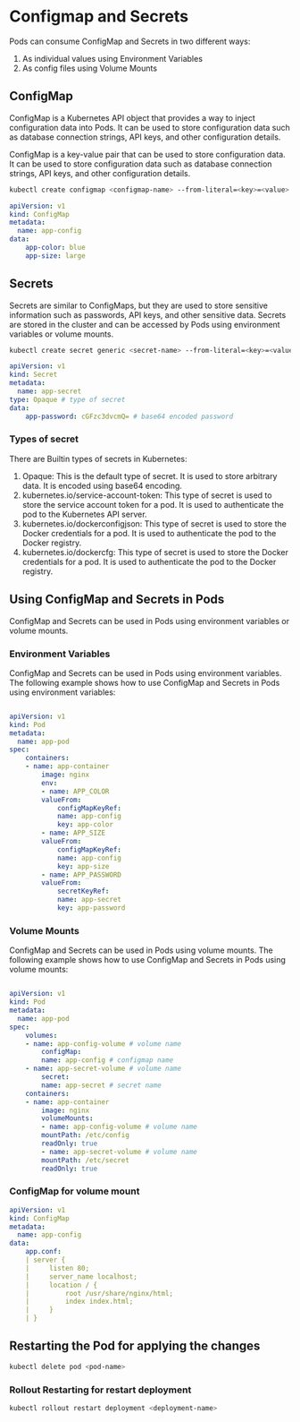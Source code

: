 # Configmap and Secrets


Pods can consume ConfigMap and Secrets in two different ways:

1. As individual values using Environment Variables
2. As config files using Volume Mounts


## ConfigMap

ConfigMap is a Kubernetes API object that provides a way to inject configuration data into Pods. It can be used to store configuration data such as database connection strings, API keys, and other configuration details.

ConfigMap is a key-value pair that can be used to store configuration data. It can be used to store configuration data such as database connection strings, API keys, and other configuration details.

```bash
kubectl create configmap <configmap-name> --from-literal=<key>=<value>
```

```yaml
apiVersion: v1
kind: ConfigMap
metadata:
  name: app-config
data:
    app-color: blue
    app-size: large
```
    

## Secrets

Secrets are similar to ConfigMaps, but they are used to store sensitive information such as passwords, API keys, and other sensitive data. Secrets are stored in the cluster and can be accessed by Pods using environment variables or volume mounts.

```bash
kubectl create secret generic <secret-name> --from-literal=<key>=<value>
```

```yaml
apiVersion: v1
kind: Secret
metadata:
  name: app-secret
type: Opaque # type of secret
data:
    app-password: cGFzc3dvcmQ= # base64 encoded password
```
### Types of secret

There are Builtin types of secrets in Kubernetes:
1. Opaque: This is the default type of secret. It is used to store arbitrary data. It is encoded using base64 encoding.
2. kubernetes.io/service-account-token: This type of secret is used to store the service account token for a pod. It is used to authenticate the pod to the Kubernetes API server.
3. kubernetes.io/dockerconfigjson: This type of secret is used to store the Docker credentials for a pod. It is used to authenticate the pod to the Docker registry.
4. kubernetes.io/dockercfg: This type of secret is used to store the Docker credentials for a pod. It is used to authenticate the pod to the Docker registry.


## Using ConfigMap and Secrets in Pods

ConfigMap and Secrets can be used in Pods using environment variables or volume mounts.

### Environment Variables

ConfigMap and Secrets can be used in Pods using environment variables. The following example shows how to use ConfigMap and Secrets in Pods using environment variables:

```yaml

apiVersion: v1
kind: Pod
metadata:
  name: app-pod
spec:
    containers:
    - name: app-container
        image: nginx
        env:
        - name: APP_COLOR
        valueFrom:
            configMapKeyRef:
            name: app-config
            key: app-color
        - name: APP_SIZE
        valueFrom:
            configMapKeyRef:
            name: app-config
            key: app-size
        - name: APP_PASSWORD
        valueFrom:
            secretKeyRef:
            name: app-secret
            key: app-password
```


### Volume Mounts

ConfigMap and Secrets can be used in Pods using volume mounts. The following example shows how to use ConfigMap and Secrets in Pods using volume mounts:

```yaml

apiVersion: v1
kind: Pod
metadata:
  name: app-pod
spec:
    volumes:
    - name: app-config-volume # volume name
        configMap: 
        name: app-config # configmap name
    - name: app-secret-volume # volume name
        secret:
        name: app-secret # secret name
    containers:
    - name: app-container
        image: nginx
        volumeMounts:
        - name: app-config-volume # volume name
        mountPath: /etc/config
        readOnly: true
        - name: app-secret-volume # volume name
        mountPath: /etc/secret
        readOnly: true
```

### ConfigMap for volume mount

```yaml
apiVersion: v1
kind: ConfigMap
metadata:
  name: app-config
data:
    app.conf:
    | server {
    |     listen 80;
    |     server_name localhost;
    |     location / {
    |         root /usr/share/nginx/html;
    |         index index.html;
    |     }
    | }
```


## Restarting the Pod for applying the changes


```bash
kubectl delete pod <pod-name>
```

### Rollout Restarting for restart deployment

```bash
kubectl rollout restart deployment <deployment-name>
```
